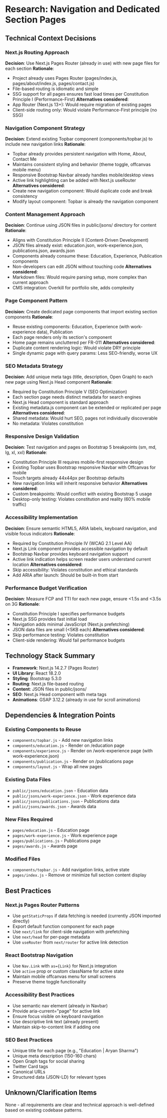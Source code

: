 # Research: Navigation and Dedicated Section Pages

## Technical Context Decisions

### Next.js Routing Approach
**Decision**: Use Next.js Pages Router (already in use) with new page files for each section
**Rationale**:
- Project already uses Pages Router (pages/index.js, pages/about/index.js, pages/contact.js)
- File-based routing is idiomatic and simple
- SSG support for all pages ensures fast load times per Constitution Principle I (Performance-First)
**Alternatives considered**:
- App Router (Next.js 13+): Would require migration of existing pages
- Client-side routing only: Would violate Performance-First principle (no SSG)

### Navigation Component Strategy
**Decision**: Extend existing Topbar component (components/topbar.js) to include new navigation links
**Rationale**:
- Topbar already provides persistent navigation with Home, About, Contact Me
- Maintains consistent styling and behavior (theme toggle, offcanvas mobile menu)
- Responsive Bootstrap Navbar already handles mobile/desktop views
- Active link highlighting can be added with Next.js useRouter
**Alternatives considered**:
- Create new navigation component: Would duplicate code and break consistency
- Modify layout component: Topbar is already the navigation component

### Content Management Approach
**Decision**: Continue using JSON files in public/jsons/ directory for content
**Rationale**:
- Aligns with Constitution Principle II (Content-Driven Development)
- JSON files already exist: education.json, work-experience.json, publications.json, awards.json
- Components already consume these: Education, Experience, Publication components
- Non-developers can edit JSON without touching code
**Alternatives considered**:
- Markdown files: Would require parsing setup, more complex than current approach
- CMS integration: Overkill for portfolio site, adds complexity

### Page Component Pattern
**Decision**: Create dedicated page components that import existing section components
**Rationale**:
- Reuse existing components: Education, Experience (with work-experience data), Publication
- Each page renders only its section's component
- Home page remains uncluttered per FR-011
**Alternatives considered**:
- Duplicate content rendering logic: Would violate DRY principle
- Single dynamic page with query params: Less SEO-friendly, worse UX

### SEO Metadata Strategy
**Decision**: Add unique meta tags (title, description, Open Graph) to each new page using Next.js Head component
**Rationale**:
- Required by Constitution Principle V (SEO Optimization)
- Each section page needs distinct metadata for search engines
- Next.js Head component is standard approach
- Existing metadata.js component can be extended or replicated per page
**Alternatives considered**:
- Shared metadata: Would hurt SEO, pages not individually discoverable
- No metadata: Violates constitution

### Responsive Design Validation
**Decision**: Test navigation and pages on Bootstrap 5 breakpoints (sm, md, lg, xl, xxl)
**Rationale**:
- Constitution Principle III requires mobile-first responsive design
- Existing Topbar uses Bootstrap responsive Navbar with Offcanvas for mobile
- Touch targets already 44x44px per Bootstrap defaults
- New navigation links will inherit responsive behavior
**Alternatives considered**:
- Custom breakpoints: Would conflict with existing Bootstrap 5 usage
- Desktop-only testing: Violates constitution and reality (60% mobile traffic)

### Accessibility Implementation
**Decision**: Ensure semantic HTML5, ARIA labels, keyboard navigation, and visible focus indicators
**Rationale**:
- Required by Constitution Principle IV (WCAG 2.1 Level AA)
- Next.js Link component provides accessible navigation by default
- Bootstrap Navbar provides keyboard navigation support
- Active link indication helps screen reader users understand current location
**Alternatives considered**:
- Skip accessibility: Violates constitution and ethical standards
- Add ARIA after launch: Should be built-in from start

### Performance Budget Verification
**Decision**: Measure FCP and TTI for each new page, ensure <1.5s and <3.5s on 3G
**Rationale**:
- Constitution Principle I specifies performance budgets
- Next.js SSG provides fast initial load
- Navigation adds minimal JavaScript (Next.js prefetching)
- JSON data files are small (<5KB each)
**Alternatives considered**:
- Skip performance testing: Violates constitution
- Client-side rendering: Would fail performance budgets

## Technology Stack Summary

- **Framework**: Next.js 14.2.7 (Pages Router)
- **UI Library**: React 18.2.0
- **Styling**: Bootstrap 5.3.0
- **Routing**: Next.js file-based routing
- **Content**: JSON files in public/jsons/
- **SEO**: Next.js Head component with meta tags
- **Animations**: GSAP 3.12.2 (already in use for scroll animations)

## Dependencies & Integration Points

### Existing Components to Reuse
- `components/topbar.js` - Add new navigation links
- `components/education.js` - Render on /education page
- `components/experience.js` - Render on /work-experience page (with work-experience.json)
- `components/publication.js` - Render on /publications page
- `components/layout.js` - Wrap all new pages

### Existing Data Files
- `public/jsons/education.json` - Education data
- `public/jsons/work-experience.json` - Work experience data
- `public/jsons/publications.json` - Publications data
- `public/jsons/awards.json` - Awards data

### New Files Required
- `pages/education.js` - Education page
- `pages/work-experience.js` - Work experience page
- `pages/publications.js` - Publications page
- `pages/awards.js` - Awards page

### Modified Files
- `components/topbar.js` - Add navigation links, active state
- `pages/index.js` - Remove or minimize full section content display

## Best Practices

### Next.js Pages Router Patterns
- Use `getStaticProps` if data fetching is needed (currently JSON imported directly)
- Export default function component for each page
- Use `next/link` for client-side navigation with prefetching
- Use `next/head` for per-page metadata
- Use `useRouter` from `next/router` for active link detection

### React Bootstrap Navigation
- Use `Nav.Link` with `as={Link}` for Next.js integration
- Use `active` prop or custom className for active state
- Maintain mobile offcanvas menu for small screens
- Preserve theme toggle functionality

### Accessibility Best Practices
- Use semantic nav element (already in Navbar)
- Provide aria-current="page" for active link
- Ensure focus visible on keyboard navigation
- Use descriptive link text (already present)
- Maintain skip-to-content link if adding one

### SEO Best Practices
- Unique title for each page (e.g., "Education | Aryan Sharma")
- Unique meta description (150-160 chars)
- Open Graph tags for social sharing
- Twitter Card tags
- Canonical URLs
- Structured data (JSON-LD) for relevant types

## Unknown/Clarification Items

None - all requirements are clear and technical approach is well-defined based on existing codebase patterns.

